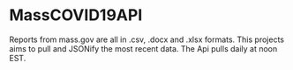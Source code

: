 # MassCOVID19API
Reports from mass.gov are all in .csv, .docx and .xlsx formats. This projects aims to pull and JSONify the most recent data.
The Api pulls daily at noon EST. 

